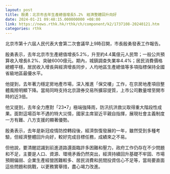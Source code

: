 ```yaml
---
layout: post
title: 殷勇：北京市去年生產總值增長5.2%　經濟整體回升向好
date: 2024-01-21 09:48:15.000000000 +08:00
link: https://news.rthk.hk/rthk/ch/component/k2/1737108-20240121.htm
categories: rthk
---
```


北京市第十六屆人民代表大會第二次會議早上9時召開，市長殷勇發表工作報告。

殷勇表示，去年北京市生產總值增長5.2%，升至約4.4萬億元人民幣；一般公共預算收入增長8.2%、突破6000億元。期內，城鎮調查失業率4.4%；居民消費價格總體平穩，居民收入增長與經濟增長同步，人均地區生產總值等多項指標保持全國省級地區最優水平。

他提到，去年著力穩定房地產市場，深入推進「保交樓」工作，在京房地產項目整體風險明顯下降。當局同時支持北京證券交易所擴容提質，上市公司數量增至開市時的近3倍。

他又提到，去年全力應對「23•7」極端強降雨，防汛抗洪救災取得重大階段性成果。面對這場百年不遇的特大災情，國家主席習近平親自指揮，展現社會主義制度一方有難、八方支援的顯著優勢。

殷勇表示，去年是新冠疫情防控轉段後，經濟恢復發展的一年，雖然受到多種考驗，但經濟整體回升向好，較好完成目標任務，成績來之不易。

但他說，要清醒認識到前進道路還面臨許多困難和壓力，政府工作仍存在不少問題和不足，主要是人口、資源、環境矛盾仍然突出，經濟持續回升基礎不牢固、市場預期偏弱、企業生產經營困難較多、居民消費和民間投資信心不足等，當局要直面這些問題和挑戰，以更務實舉措，盡心竭力改進。

